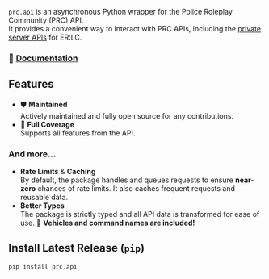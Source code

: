 `prc.api` is an asynchronous Python wrapper for the Police Roleplay Community (PRC) API.  
It provides a convenient way to interact with PRC APIs, including the [private server APIs](https://apidocs.policeroleplay.community) for ER:LC.

### 📖 [Documentation](https://github.com/Tycho-Systems/prc.api/wiki/Documentation)

## Features

- 🛡️ **Maintained**  
  Actively maintained and fully open source for any contributions.
- 💫 **Full Coverage**  
  Supports all features from the API.

### And more...

- **Rate Limits** & **Caching**  
  By default, the package handles and queues requests to ensure **near-zero** chances of rate limits. It also caches frequent requests and reusable data.
- **Better Types**  
  The package is strictly typed and all API data is transformed for ease of use. 🎊 **Vehicles and command names are included!**

## Install Latest Release (`pip`)

```sh
pip install prc.api
```
